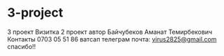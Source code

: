 # 3-project
3 проект
Визитка 2 проект автор Байчубеков Аманат Темирбекович Контакты 0703 05 51 86 ватсап телеграм почта: virus2825@gmail.com спасибо!!
